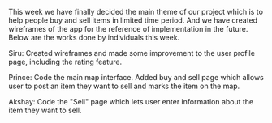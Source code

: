 This week we have finally decided the main theme of our project which is to help people buy and sell items in limited time period.
And we have created wireframes of the app for the reference of implementation in the future. 
Below are the works done by individuals this week.

Siru:
Created wireframes and made some improvement to the user profile page, including the rating feature.

Prince:
Code the main map interface. Added buy and sell page which allows user to post an item they want to sell and marks the item on the map.

Akshay:
Code the "Sell" page which lets user enter information about the item they want to sell.
